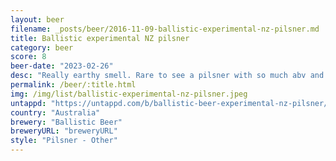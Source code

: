 ```yaml
---
layout: beer
filename: _posts/beer/2016-11-09-ballistic-experimental-nz-pilsner.md
title: Ballistic experimental NZ pilsner
category: beer
score: 8
beer-date: "2023-02-26"
desc: "Really earthy smell. Rare to see a pilsner with so much abv and it comes through with a bit more flavour. It’s got a good malt but it’s subtle enough to go down easy"
permalink: /beer/:title.html
img: /img/list/ballistic-experimental-nz-pilsner.jpeg
untappd: "https://untappd.com/b/ballistic-beer-experimental-nz-pilsner/5112802"
country: "Australia"
brewery: "Ballistic Beer"
breweryURL: "breweryURL"
style: "Pilsner - Other"
---
```

